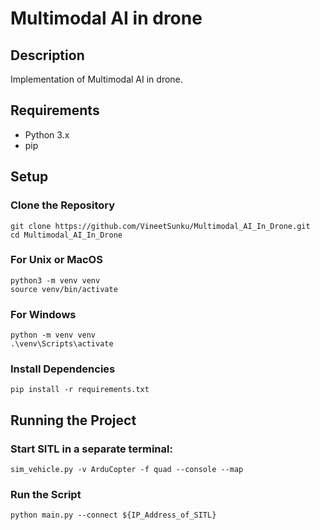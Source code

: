  # Multimodal AI in drone

## Description
Implementation of Multimodal AI in drone.

## Requirements
- Python 3.x
- pip

## Setup

### Clone the Repository
```
git clone https://github.com/VineetSunku/Multimodal_AI_In_Drone.git
cd Multimodal_AI_In_Drone
```
### For Unix or MacOS
```
python3 -m venv venv
source venv/bin/activate
```

### For Windows
```
python -m venv venv
.\venv\Scripts\activate
```

### Install Dependencies
```
pip install -r requirements.txt
```
## Running the Project

### Start SITL in a separate terminal:
```
sim_vehicle.py -v ArduCopter -f quad --console --map
```
### Run the Script
```
python main.py --connect ${IP_Address_of_SITL}
```
